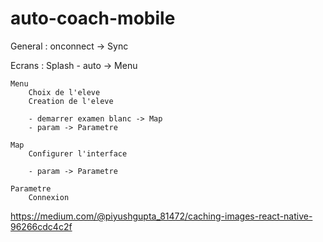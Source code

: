 # auto-coach-mobile


General :
    onconnect -> Sync

Ecrans : 
    Splash
        - auto -> Menu

    Menu
        Choix de l'eleve
        Creation de l'eleve

        - demarrer examen blanc -> Map
        - param -> Parametre 

    Map
        Configurer l'interface

        - param -> Parametre 

    Parametre
        Connexion



https://medium.com/@piyushgupta_81472/caching-images-react-native-96266cdc4c2f

